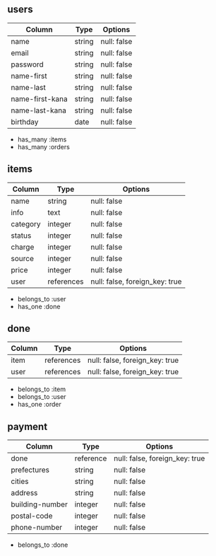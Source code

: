 ## users
| Column   | Type   | Options     |
| -------- | ------ | ----------- |
| name     | string | null: false |
| email    | string | null: false |
| password | string | null: false |
| name-first | string | null: false |
| name-last | string | null: false |
| name-first-kana | string | null: false |
| name-last-kana | string | null: false |
| birthday | date   | null: false |
- has_many :items
- has_many :orders

## items
| Column   | Type       | Options     |
| -------- | ---------- | ----------- |
| name     | string     | null: false |
| info     | text       | null: false |
| category | integer    | null: false |
| status   | integer    | null: false |
| charge   | integer    | null: false |
| source   | integer    | null: false |
| price    | integer    | null: false |
| user     | references | null: false, foreign_key: true |
- belongs_to :user
- has_one :done

## done
| Column   | Type       | Options     |
| -------- | ---------- | ----------- |
| item     | references | null: false, foreign_key: true|
| user     | references | null: false, foreign_key: true |
- belongs_to :item
- belongs_to :user
- has_one :order

## payment
| Column   | Type       | Options     |
| -------- | ---------- | ----------- |
| done     | reference  |null: false, foreign_key: true|
| prefectures | string | null: false |
| cities  | string   | null: false |
| address  | string | null: false |
| building-number | integer | null: false |
| postal-code | integer    | null: false |
| phone-number| integer    | null: false |
- belongs_to :done

